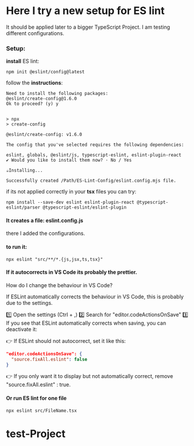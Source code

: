 # Here I try a new setup for ES lint

It should be applied later to a bigger TypeScript Project.
I am testing different configurations.

### Setup:

**install** ES lint:

```shell
npm init @eslint/config@latest
```

follow the **instructions**:

```shell
Need to install the following packages:
@eslint/create-config@1.6.0
Ok to proceed? (y) y


> npx
> create-config

@eslint/create-config: v1.6.0

The config that you've selected requires the following dependencies:

eslint, globals, @eslint/js, typescript-eslint, eslint-plugin-react
✔ Would you like to install them now? · No / Yes

☕️Installing...

Successfully created /Path/ES-Lint-Config/eslint.config.mjs file.
```

if its not applied correctly in your **tsx** files you can try:

```shell
npm install --save-dev eslint eslint-plugin-react @typescript-eslint/parser @typescript-eslint/eslint-plugin
```

#### It creates a file: eslint.config.js

there I added the configurations.

#### to run it:

```shell
npx eslint "src/**/*.{js,jsx,ts,tsx}"
```

#### If it autocorrects in VS Code its probably the prettier.

How do I change the behaviour in VS Code?

If ESLint automatically corrects the behaviour in VS Code, this is probably due to the settings.

1️⃣ Open the settings (Ctrl + ,)
2️⃣ Search for "editor.codeActionsOnSave"
3️⃣ If you see that ESLint automatically corrects when saving, you can deactivate it:

👉 If ESLint should not autocorrect, set it like this:

```json
"editor.codeActionsOnSave": {
  "source.fixAll.eslint": false
}
```

👉 If you only want it to display but not automatically correct, remove "source.fixAll.eslint" : true.

#### Or run ES lint for one file

```shell
npx eslint src/FileName.tsx
```

# test-Project
